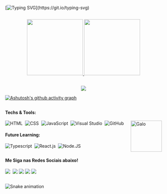 [![Typing SVG](https://readme-typing-svg.herokuapp.com/?color=ffffff&size=25&center=true&vCenter=true&width=1000&lines=Hello!+Welcome+to+my+profile,+My+name+is+Luca+Barros;)](https://git.io/typing-svg)

##
<div align="center">
   <a href="https://github.com/lucabarross">
   <img height="180em" src="https://github-readme-stats.vercel.app/api?username=lucabarross&show_icons=true&theme=highcontrast&include_all_commits=true&count_private=true"/>
   <img height="180em" src="https://github-readme-stats.vercel.app/api/top-langs/?username=lucabarross&layout=compact&langs_count=6&theme=highcontrast"/>
</div><br>
   
   <p align="center">
     <img src="https://github-profile-trophy.vercel.app/?username=lucabarross&theme=dracula&row=2&no-bg=true&column=3&margin-w=0&margin-h=0" />
   </p>

[![Ashutosh's github activity graph](https://github-readme-activity-graph.vercel.app/graph?username=lucabarross&bg_color=000000&color=ffffff&line=ffffff&point=babc1a&area=true&hide_border=false)](https://github.com/ashutosh00710/github-readme-activity-graph)



##

<div style="display: inline_block">
   <div>
      <h4>Techs & Tools:</h4>
      <img align="right" height="100" width="100" alt="Galo" src="https://media0.giphy.com/media/Zczs0OWz2r0x1RI6qD/200w.webp">
   </div>   
   
   ![HTML](https://img.shields.io/badge/-HTML-0D1117?style=for-the-badge&logo=html5&labelColor=0D1117)&nbsp;
   ![CSS](https://img.shields.io/badge/-CSS-0D1117?style=for-the-badge&logo=CSS3&logoColor=1572B6&labelColor=0D1117)&nbsp;
   ![JavaScript](https://img.shields.io/badge/-JavaScript-0D1117?style=for-the-badge&logo=javascript&labelColor=0D1117&textColor=0D1117)&nbsp;
   ![Visual Studio](https://img.shields.io/badge/-Visual%20Studio-0D1117?style=for-the-badge&logo=visual-studio&logoColor=C8A2C8&labelColor=0D1117)&nbsp;
   ![GitHub](https://img.shields.io/badge/-GitHub-0D1117?style=for-the-badge&logo=github&labelColor=0D1117)&nbsp;

   <div>
      <h4>Future Learning:</h4>
   </div>
   
   ![Typescript](https://img.shields.io/badge/-Typescript-0D1117?style=for-the-badge&logo=typescript&labelColor=0D1117)&nbsp;
   ![React.js](https://img.shields.io/badge/-React.js-0D1117?style=for-the-badge&logo=react&labelColor=0D1117)&nbsp;
   ![Node.JS](https://img.shields.io/badge/-Node.JS-0D1117?style=for-the-badge&logo=node.js&labelColor=0D1117)&nbsp;
   
   
</div>

 
##

<div>
  <div>
     <h4>
        Me Siga nas Redes Sociais abaixo!
     </h4>
  </div>
  <a href="" target="_blank"><img src="https://img.shields.io/badge/YouTube-FF0000?style=for-the-badge&logo=youtube&logoColor=white" target="_blank"></a>
  <a href="" target="_blank"><img src="https://img.shields.io/badge/Spotify-1ED760?&style=for-the-badge&logo=spotify&logoColor=white" alt="" /></a>
  <a href="https://www.instagram.com/lucabarross_" target="_blank"><img src="https://img.shields.io/badge/-Instagram-%23E4405F?style=for-the-badge&logo=instagram&logoColor=white" target="_blank"></a>
  <a href="" target="_blank"><img src="https://img.shields.io/badge/Discord-7289DA?style=for-the-badge&logo=discord&logoColor=white" target="_blank"></a> 
  <a href = "mailto:lbpassis6@gmail.com"><img src="https://img.shields.io/badge/-Gmail-%23333?style=for-the-badge&logo=gmail&logoColor=white" target="_blank"></a>
  <a href="" target="_blank"><img src="https://img.shields.io/badge/-LinkedIn-%230077B5?style=for-the-badge&logo=linkedin&logoColor=white" target="_blank"></a> 
   
   ##

  ![Snake animation](https://github.com/devemdobro/devemdobro/blob/output/github-contribution-grid-snake.svg)

</div>


